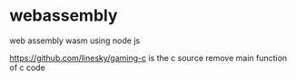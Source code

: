 # webassembly
web assembly wasm using node js



https://github.com/linesky/gaming-c
is the c source remove main function of c code
